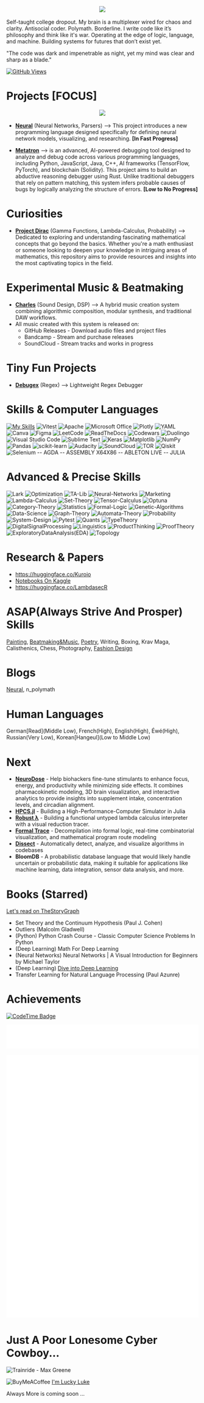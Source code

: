 <p align="center">
  <img src=https://github.com/user-attachments/assets/9c7d774f-2791-4815-9686-4c670d4c7b1f>
</p>

Self-taught college dropout.
My brain is a multiplexer wired for chaos and clarity.
Antisocial coder. Polymath. Borderline.
I write code like it’s philosophy and think like it's war.
Operating at the edge of logic, language, and machine.
Building systems for futures that don’t exist yet.

"The code was dark and impenetrable as night, yet my mind was clear and sharp as a blade."

[![GitHub Views](https://komarev.com/ghpvc/?username=Lemniscate-world)](https://github.com/Lemniscate-world/)

# Projects [FOCUS]

<p align="center">
  <img src=https://github.com/user-attachments/assets/b32ce6f4-ecd7-4040-a538-a78a298882dc>
</p>

- **[Neural](https://github.com/Lemniscate-world/neural)** (Neural Networks, Parsers) --> This project introduces a new programming language designed specifically for defining neural network models, visualizing, and researching. **[In Fast Progress]**

- **[Metatron](https://github.com/Lemniscate-world/Metatron)** --> is an advanced, AI-powered debugging tool designed to analyze and debug code across various programming languages, including Python, JavaScript, Java, C++, AI frameworks (TensorFlow, PyTorch), and blockchain (Solidity). This project aims to build an abductive reasoning debugger using Rust. Unlike traditional debuggers that rely on pattern matching, this system infers probable causes of bugs by logically analyzing the structure of errors. **[Low to No Progress]**

# Curiosities

- **[Project Dirac](https://github.com/Lemniscate-world/Project-Dirac)** (Gamma Functions, Lambda-Calculus, Probability) --> Dedicated to exploring and understanding fascinating mathematical concepts that go beyond the basics. Whether you're a math enthusiast or someone looking to deepen your knowledge in intriguing areas of mathematics, this repository aims to provide resources and insights into the most captivating topics in the field.

# Experimental Music & Beatmaking

- **[Charles](https://github.com/Lemniscate-world/Charles)** (Sound Design, DSP) --> A hybrid music creation system combining algorithmic composition, modular synthesis, and traditional DAW workflows.
- All music created with this system is released on:
  - GitHub Releases - Download audio files and project files
  - Bandcamp - Stream and purchase releases
  - SoundCloud - Stream tracks and works in progress

# Tiny Fun Projects

- **[Debugex](https://github.com/Lemniscate-world/DebugReg)** (Regex) --> Lightweight Regex Debugger

# Skills & Computer Languages

[![My Skills](https://skillicons.dev/icons?i=python,html,tensorflow,git,bash,d3,css,ts,replit,react,qt,pnpm,npm,flask,latex,github,linux,react,py,regex,svg,ubuntu,twitter,vercel,vscode,windows,md,debian,devto,docker,githubactions,linkedin,obsidian,pytorch,js,haskell,electron,nextjs,c,dart,flutter,vite,r,autocad,fastapi,kali,neextjs,nginx,scala,supabase,tailwind,vercel&perline=30)](https://skillicons.dev)
![Vitest](https://img.shields.io/badge/-Vitest-252529?style=for-the-badge&logo=vitest&logoColor=FCC72B)
![Apache](https://img.shields.io/badge/apache-%23D42029.svg?style=for-the-badge&logo=apache&logoColor=white)
![Microsoft Office](https://img.shields.io/badge/Microsoft_Office-D83B01?style=for-the-badge&logo=microsoft-office&logoColor=white)
![Plotly](https://img.shields.io/badge/Plotly-%233F4F75.svg?style=for-the-badge&logo=plotly&logoColor=white)
![YAML](https://img.shields.io/badge/yaml-%23ffffff.svg?style=for-the-badge&logo=yaml&logoColor=151515)
![Canva](https://img.shields.io/badge/Canva-%2300C4CC.svg?style=for-the-badge&logo=Canva&logoColor=white)
![Figma](https://img.shields.io/badge/figma-%23F24E1E.svg?style=for-the-badge&logo=figma&logoColor=white)
![LeetCode](https://img.shields.io/badge/LeetCode-000000?style=for-the-badge&logo=LeetCode&logoColor=#d16c06)
![ReadTheDocs](https://img.shields.io/badge/Readthedocs-%23000000.svg?style=for-the-badge&logo=readthedocs&logoColor=white)
![Codewars](https://img.shields.io/badge/Codewars-B1361E?style=for-the-badge&logo=codewars&logoColor=grey)
![Duolingo](https://img.shields.io/badge/Duolingo-%234DC730.svg?style=for-the-badge&logo=Duolingo&logoColor=white)
![Visual Studio Code](https://img.shields.io/badge/Visual%20Studio%20Code-0078d7.svg?style=for-the-badge&logo=visual-studio-code&logoColor=white)
![Sublime Text](https://img.shields.io/badge/sublime_text-%23575757.svg?style=for-the-badge&logo=sublime-text&logoColor=important)
![Keras](https://img.shields.io/badge/Keras-%23D00000.svg?style=for-the-badge&logo=Keras&logoColor=white)
![Matplotlib](https://img.shields.io/badge/Matplotlib-%23ffffff.svg?style=for-the-badge&logo=Matplotlib&logoColor=black)
![NumPy](https://img.shields.io/badge/numpy-%23013243.svg?style=for-the-badge&logo=numpy&logoColor=white)
![Pandas](https://img.shields.io/badge/pandas-%23150458.svg?style=for-the-badge&logo=pandas&logoColor=white)
![scikit-learn](https://img.shields.io/badge/scikit--learn-%23F7931E.svg?style=for-the-badge&logo=scikit-learn&logoColor=white)
![Audacity](https://img.shields.io/badge/Audacity-0000CC?style=for-the-badge&logo=audacity&logoColor=white)
![SoundCloud](https://img.shields.io/badge/soundcloud-FF5500?style=for-the-badge&logo=soundcloud&logoColor=white)
![TOR](https://img.shields.io/badge/tor-%237E4798.svg?style=for-the-badge&logo=tor-project&logoColor=white)
![Qiskit](https://img.shields.io/badge/Qiskit-%236929C4.svg?style=for-the-badge&logo=Qiskit&logoColor=white)
![Selenium](https://img.shields.io/badge/-selenium-%43B02A?style=for-the-badge&logo=selenium&logoColor=white)
-- AGDA -- ASSEMBLY X64X86 -- ABLETON LIVE -- JULIA

# Advanced & Precise Skills
![Lark](https://img.shields.io/badge/Lark-48%25-blue)
![Optimization](https://img.shields.io/badge/Optimization-39%25-red)
![TA-Lib](https://img.shields.io/badge/TALib-1%25-red)
![Neural-Networks](https://img.shields.io/badge/NeuralNetworks-75%25-blue)
![Marketing](https://img.shields.io/badge/Marketing-14%25-pink)
![Lambda-Calculus](https://img.shields.io/badge/LambdaCalculus-5%25-violet)
![Set-Theory](https://img.shields.io/badge/SetTheory-3%25-red)
![Tensor-Calculus](https://img.shields.io/badge/TensorCalculus-7%25-red)
![Optuna](https://img.shields.io/badge/Optuna-11%25-blue)
![Category-Theory](https://img.shields.io/badge/CategoryTheory-3%25-red)
![Statistics](https://img.shields.io/badge/Statistics-21%25-red)
![Formal-Logic](https://img.shields.io/badge/FormalLogic-6%25-blue)
![Genetic-Algorithms](https://img.shields.io/badge/GeneticAlgorithms-3%25-blue)
![Data-Science](https://img.shields.io/badge/DataScience-18%25-blue)
![Graph-Theory](https://img.shields.io/badge/GraphTheory-7%25-red)
![Automata-Theory](https://img.shields.io/badge/AutomataTheory-3%25-red)
![Probability](https://img.shields.io/badge/Probability-31%25-red)
![System-Design](https://img.shields.io/badge/SystemDesign-11%25-pink)
![Pytest](https://img.shields.io/badge/Pytest-11%25-blue)
![Quants](https://img.shields.io/badge/Quants-2%25-blue)
![TypeTheory](https://img.shields.io/badge/TypeTheory-2%25-blue)
![DigitalSignalProcessing](https://img.shields.io/badge/DigitalSignalProcessing-3%25-violet)
![Linguistics](https://img.shields.io/badge/Linguistics-2%25-blue)
![ProductThinking](https://img.shields.io/badge/ProductThinking-5%25-blue)
![ProofTheory](https://img.shields.io/badge/ProofTheory-1%25-red)
![ExploratoryDataAnalysis(EDA)](https://img.shields.io/badge/ExploratoryDataAnalysis-2%25-red)
![Topology](https://img.shields.io/badge/Topology-1%25-red)

# Research & Papers
- https://huggingface.co/Kuroio
- [Notebooks On Kaggle](https://www.kaggle.com/kuroio)
- https://huggingface.co/LambdasecR

# ASAP(Always Strive And Prosper) Skills
[Painting](https://www.deviantart.com/jacques-charles), [Beatmaking&Music](https://soundcloud.com/kuro-io), [Poetry](https://jacquescharles.framer.website/), Writing, Boxing, Krav Maga, Calisthenics, Chess, Photography, [Fashion Design](https://hermetic.company.site/)

# Blogs
[Neural](https://medium.com/@neural.lang0),
n_polymath

# Human Languages
German[Read](Middle Low), French(High), English(High), Éwé(High), Russian(Very Low), Korean[Hangeul](Low to Middle Low)

# Next
- **[NeuroDose](https://github.com/Lemniscate-world/NeuroDose)** - Help biohackers fine-tune stimulants to enhance focus, energy, and productivity while minimizing side effects.  It combines pharmacokinetic modeling, 3D brain visualization, and interactive analytics to provide insights into supplement intake, concentration levels, and circadian alignment.
- **[HPCS.jl](https://github.com/Lemniscate-world/HPCS.jl)** - Building a High-Performance-Computer Simulator in Julia
- **[Robust λ](https://github.com/Lemniscate-world/Robust-Lambda)** - Building a functional untyped lambda calculus interpreter with a visual reduction tracer.
- **[Formal Trace](https://github.com/Lemniscate-world/Formal-Trace)** - Decompilation into formal logic, real-time combinatorial visualization, and mathematical program route modeling
- **[Dissect](https://github.com/Lemniscate-world/Dissect)** - Automatically detect, analyze, and visualize algorithms in codebases
- **BloomDB** - A probabilistic database language that would likely handle uncertain or probabilistic data, making it suitable for applications like machine learning, data integration, sensor data analysis, and more.

# Books (Starred) 
[Let's read on TheStoryGraph](https://app.thestorygraph.com/profile/gadkuro)
- Set Theory and the Continuum Hypothesis (Paul J. Cohen)
- Outliers (Malcolm Gladwell)
- (Python) Python Crash Course - Classic Computer Science Problems In Python
- (Deep Learning) Math For Deep Learning
- (Neural Networks) Neural Networks | A Visual Introduction for Beginners by Michael Taylor
- (Deep Learning) [Dive into Deep Learning](https://github.com/d2l-ai/d2l-en)
- Transfer Learning for Natural Language Processing (Paul Azunre) 

# Achievements

[![CodeTime Badge](https://img.shields.io/endpoint?style=flat&color=222&url=https%3A%2F%2Fapi.codetime.dev%2Fshield%3Fid%3D31645%26project%3D%26in=0)](https://codetime.dev)

![LeetCode](https://github.com/Lemniscate-world/Lemniscate-world/blob/main/metrics.plugin.leetcode.svg)

![Metrics](https://github.com/Lemniscate-world/Lemniscate-world/blob/main/github-metrics.svg)

# Just A Poor Lonesome Cyber Cowboy...


![Trainride - Max Greene](https://github.com/user-attachments/assets/35a753b4-a1f1-40f6-ae6b-dc56c6c4a479)


![BuyMeACoffee](https://img.shields.io/badge/Buy%20Me%20a%20Coffee-ffdd00?style=for-the-badge&logo=buy-me-a-coffee&logoColor=black) 
[I'm Lucky Luke](buymeacoffee.com/jacques.charles)

Always More is coming soon ...
